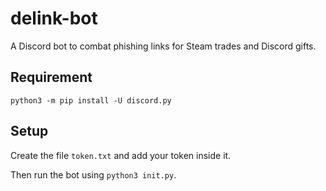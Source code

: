 # delink-bot
A Discord bot to combat phishing links for Steam trades and Discord gifts.

## Requirement
`python3 -m pip install -U discord.py`

## Setup
Create the file `token.txt` and add your token inside it.

Then run the bot using `python3 init.py`.
